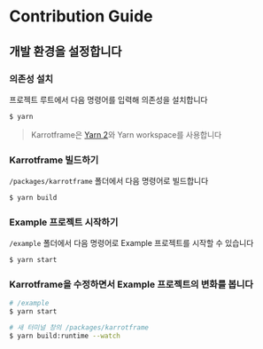 # Contribution Guide

## 개발 환경을 설정합니다

### 의존성 설치

프로젝트 루트에서 다음 명령어를 입력해 의존성을 설치합니다

```bash
$ yarn
```

> Karrotframe은 [Yarn 2](https://yarnpkg.com)와 Yarn workspace를 사용합니다

### Karrotframe 빌드하기

`/packages/karrotframe` 폴더에서 다음 명령어로 빌드합니다

```bash
$ yarn build
```

### Example 프로젝트 시작하기

`/example` 폴더에서 다음 명령어로 Example 프로젝트를 시작할 수 있습니다

```bash
$ yarn start
```

### Karrotframe을 수정하면서 Example 프로젝트의 변화를 봅니다

```bash
# /example
$ yarn start

# 새 터미널 창의 /packages/karrotframe
$ yarn build:runtime --watch
```
